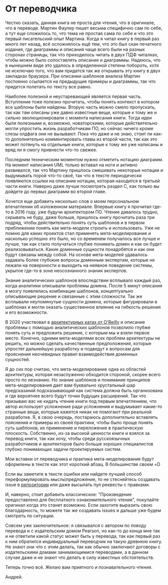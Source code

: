 # От переводчика

Честно сказать, данная книга не проста для чтения, что в оригинале, что в переводе. Мартин Фаулер пишет весьма специфично сам по себе, а тут еще сложилось то, что тема не простая сама по себе и что это первый писательский опыт Мартина. Когда я читал книгу в первый раз много лет назад, всё осложнялось ещё тем, что это был скан печатного издания, где диаграммы и описания чаще всего были на разных сторонах страницы, так что приходилось читать в двух ПДФ читалках, чтобы можно было сопоставлять описание и диаграммы. Надеюсь, что в нынешнем виде это удалось в определенной степени побороть, хотя не исключаю того, что вам придется так же открывать эту книгу в двух закладках браузера. При описании шаблонов анализа Мартин постоянно ссылается на предыдущие примеры и диаграммы, так что придется полетать по тексту все равно. 

Наиболее полезной и неустаревающей является первая часть. Вступление тоже полезно прочитать, чтобы понять контекст в котором все шаблоны были найдены. Вторую часть можно смело пропускать, так как там описаны уже давно известные вещи, которые к тому же и сильно эволюционировали с момента написания книги. Тогда идеи были полезными и, возможно, новаторскими, которые действительно могли упростить жизнь разработчикам ПО, но сейчас ничего кроме слезы олдфага они не вызывают. Пока что даже и не знаю, стоит ли как-то дополнительно комментировать главы из второй части, так как это может потянуть на отдельные книги, которые к тому же уже написаны и вряд ли я смогу привнести что-то свежее. 

Последним техническим моментом нужно отметить нотацию диаграмм. На момент написания UML только вставал на ноги и активно развивался, так что Мартину пришлось смешивать некоторые нотации и выдумывать порой что-то своё, так что в тексте периодически появляются ссылки на описание нотации, которая находится в третьей части книги. Наверно даже лучше посмотреть раздел С, как только вы дойдете до первых диаграмм во второй главе. 

Хочется еще добавить несколько слов о моем персональном впечатлении об изложенном материале. Впервые книгу я прочитал где-то в 2016 году, уже будучи архитектором ПО. Чтение давалось трудно, скрывать не буду, даже больше, пришлось книгу прочитать раза три подряд, чтобы действительно понять суть шаблонов и в первом приближении понять как мета-модели строить и использовать. Уже не помню для каких проектов стал применять мета-моделирование и насколько успешно это было, но со временем получалось все лучше и лучше, так как стало получаться глубже понимать домен и как он будет реализовываться. Какие доменные сущности понадобятся и как они будут связаны между собой. На основе мета-моделей удавалось задавать более глубокие вопросы доменным экспертам, которые не лежали на поверхности и выходить на неявное поведение системы, укрытое где-то в зоне неосознанного знания экспертов. 

Знание аналитических шаблонов впоследствии всплывало каждый раз, когда аналитики описывали проблемы домена. После 5 минут описания в мозгу появлялись комбинации шаблонов, концептуально описывающие решение и связанные с этим сложности. Так же всплывали неупомянутые сущности домена, которые фигурировали в шаблонах и могли оказать существенное влияние на гибкость решения и его возможности. 

В 2020 участвовал в [архитектурных катах от O'Reilly](https://github.com/TheKataLog) и описание проблемы с помощью аналитических шаблонов позволило глубже понять суть и предложить решение, с которым мы и взяли первое место. Конечно, одними мета-моделями всех проблем архитектуры не решить, но можно сделать качественные предположения, которые упростят дальнейшую разработку и подведут к вопросам для прояснения неочевидных правил взаимодействия доменных сущностей. 

Я до сих пор считаю, что мета-моделирование одна из областей архитектуры, которая незаслуженно обходится стороной, скорее всего просто по незнанию. Но знание шаблонов и понимание принципов мета-моделирования дает вам буквально хрустальный шар предсказаний подсказывающий как система должна быть организована и где вероятнее всего будут точки будущих расширений. Так что призываю вас не кидать чтение книги под первым впечатлением, что автор использует усложнение ради усложнения и выдумывает какие-то странные вещи, которые кажется никак не помогают при реальной разработке. Я, в свою очередь, постараюсь дополнительно вставлять пояснения и примеры из своей практики, чтобы было проще понять суть шаблонов, их применение и переложение в практическую плоскость. Собственно, из-за высокой ценности книги и взялся за перевод книги, так как хочу, чтобы среди русскоязычных разработчиков и архитекторов было больше хороших специалистов глубоко понимающих задачи проектируемых систем. 



<procedure title="">
<p>Мои вставки от переводчика и практика мета-моделирования будут оформлены в тексте как этот короткий абзац. В большинстве своем =D  
</p>
</procedure>

Если вы заметите в тексте ошибки или найдете лучший способ переформулировать мысль\предложение, то не стесняйтесь создавать issue в [репозитории](https://github.com/VioletTape/ap_book) или даже высылать пул реквесты с правками. 

И, наверно, стоит добавить классическое: "Произведение предоставлено для бесплатного ознакомительного чтения", покупайте оригинал когда это станет возможно. Если захотите выразить свою благодарность, то можете так же создавать issues и дальше уже будем смотреть по ситуации. 

Совсем уже заключительное: я связывался с автором по поводу перевода и с издательским домом Pearson, но как-то до конца мне так и не ответили какой статус может быть у перевода, так как первый раз к ним обратился индивидуальный переводчик на такую древнюю книгу. Не знают они что с этим делать, так как обычно заключают договоры с издательскими домами занимающимися переводами, а в данном случае даже и не знают что делать в силу известных обстоятельств. 

Теперь точно всё. Желаю вам приятного и познавательного чтения. 

Андрей. 